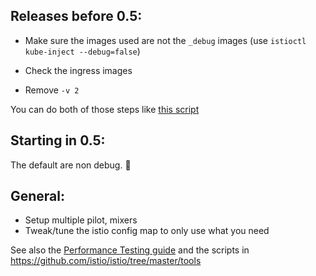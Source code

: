 ## Releases before 0.5:

- Make sure the images used are not the `_debug` images (use `istioctl kube-inject --debug=false`)

- Check the ingress images

- Remove `-v 2`

You can do both of those steps like [this script](https://github.com/istio/istio/blob/a957c58b0ef7f745643b40f4f156dac7bcfc43d2/tools/setup_perf_cluster.sh#L112)

## Starting in 0.5:

The default are non debug. :tada:

## General:

- Setup multiple pilot, mixers
- Tweak/tune the istio config map to only use what you need

See also the [Performance Testing guide](https://github.com/istio/istio/tree/master/tools#istio-load-testing-user-guide) and the scripts in https://github.com/istio/istio/tree/master/tools